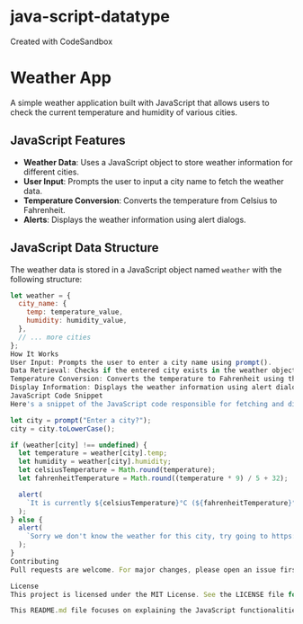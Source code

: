 # java-script-datatype
Created with CodeSandbox
# Weather App

A simple weather application built with JavaScript that allows users to check the current temperature and humidity of various cities.

## JavaScript Features

- **Weather Data**: Uses a JavaScript object to store weather information for different cities.
- **User Input**: Prompts the user to input a city name to fetch the weather data.
- **Temperature Conversion**: Converts the temperature from Celsius to Fahrenheit.
- **Alerts**: Displays the weather information using alert dialogs.

## JavaScript Data Structure

The weather data is stored in a JavaScript object named `weather` with the following structure:

```javascript
let weather = {
  city_name: {
    temp: temperature_value,
    humidity: humidity_value,
  },
  // ... more cities
};
How It Works
User Input: Prompts the user to enter a city name using prompt().
Data Retrieval: Checks if the entered city exists in the weather object.
Temperature Conversion: Converts the temperature to Fahrenheit using the formula (temperature * 9) / 5 + 32.
Display Information: Displays the weather information using alert dialogs.
JavaScript Code Snippet
Here's a snippet of the JavaScript code responsible for fetching and displaying the weather data:

let city = prompt("Enter a city?");
city = city.toLowerCase();

if (weather[city] !== undefined) {
  let temperature = weather[city].temp;
  let humidity = weather[city].humidity;
  let celsiusTemperature = Math.round(temperature);
  let fahrenheitTemperature = Math.round((temperature * 9) / 5 + 32);

  alert(
    `It is currently ${celsiusTemperature}°C (${fahrenheitTemperature}°F) in ${city} with a humidity of ${humidity}%`
  );
} else {
  alert(
    `Sorry we don't know the weather for this city, try going to https://www.google.com/search?q=weather+${city}`
  );
}
Contributing
Pull requests are welcome. For major changes, please open an issue first to discuss what you would like to change.

License
This project is licensed under the MIT License. See the LICENSE file for details.

This README.md file focuses on explaining the JavaScript functionalities and structure of your Weather App.

